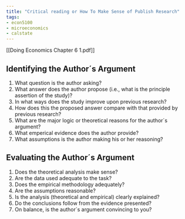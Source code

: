 ```yaml
---
title: "Critical reading or How To Make Sense of Publish Research"
tags:
- econ5100
- microeconomics
- calstate
---
```

[[Doing Economics Chapter 6 1.pdf]]

## Identifying the Author´s Argument
1. What question is the author asking?
2. What answer does the author propose (i.e., what is the principle assertion of the study)?
3. In what ways does the study improve upon previous research?
4. How does this the proposed answer compare with that provided by previous research?
5. What are the major logic or theoretical reasons for the author´s argument?
6. What emperical evidence does the author provide?
7. What assumptions is the author making his or her reasoning?

## Evaluating the Author´s Argument
1. Does the theoretical analysis make sense?
2. Are the data used adequate to the task?
3. Does the empirical methodology adequately?
4. Are the assumptions reasonable?
5. Is the analysis (theoretical and empirical) clearly explained?
6. Do the conclusions follow from the evidence presented?
7. On balance, is the author´s argument convincing to you?

